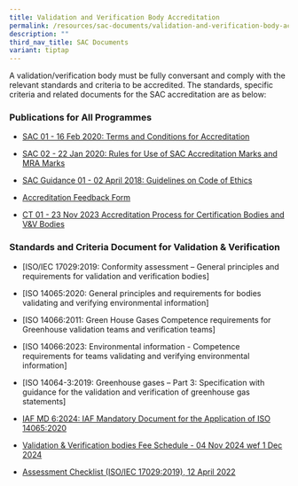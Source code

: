 ```yaml
---
title: Validation and Verification Body Accreditation
permalink: /resources/sac-documents/validation-and-verification-body-accreditation/
description: ""
third_nav_title: SAC Documents
variant: tiptap
---
```

<p>A validation/verification body must be fully conversant and comply with
the relevant standards and criteria to be accredited. The standards, specific
criteria and related documents for the SAC accreditation are as below:</p>
<h3>Publications for All Programmes</h3>
<ul>
<li>
<p><a href="/files/Documents/validation-and-verification-bodies/sac-01-16feb2020.pdf" rel="noopener noreferrer nofollow" target="_blank">SAC 01 - 16 Feb 2020: Terms and Conditions for Accreditation</a>
</p>
</li>
<li>
<p><a href="/files/Documents/validation-and-verification-bodies/sac-02-22-jan-20.pdf" rel="noopener noreferrer nofollow" target="_blank">SAC 02 - 22 Jan 2020: Rules for Use of SAC Accreditation Marks and MRA Marks</a>
</p>
</li>
<li>
<p><a href="https://go.gov.sg/ctfm02-vb-iso-iec-17029" rel="noopener nofollow" target="_blank">SAC Guidance 01 - 02 April 2018: Guidelines on Code of Ethics</a>
</p>
<p></p>
</li>
</ul>
<ul>
<li>
<p><a href="/files/Documents/SACFM10-AC-feedback-form-15-Jul-19.doc" rel="noopener noreferrer nofollow" target="_blank">Accreditation Feedback Form</a>
</p>
</li>
<li>
<p><a href="https://go.gov.sg/ct01-23112023" rel="noopener noreferrer nofollow" target="_blank">CT 01 - 23 Nov 2023 Accreditation Process for Certification Bodies and V&amp;V Bodies</a>
</p>
</li>
</ul>
<h3>Standards and Criteria Document for Validation &amp; Verification</h3>
<ul>
<li>
<p>[ISO/IEC 17029:2019: Conformity assessment – General principles and requirements
for validation and verification bodies]</p>
</li>
<li>
<p>[ISO 14065:2020: General principles and requirements for bodies validating
and verifying environmental information]</p>
</li>
<li>
<p>[ISO 14066:2011: Green House Gases Competence requirements for Greenhouse
validation teams and verification teams]</p>
</li>
<li>
<p>[ISO 14066:2023: Environmental information - Competence requirements for
teams validating and verifying environmental information]</p>
</li>
<li>
<p>[ISO 14064-3:2019: Greenhouse gases – Part 3: Specification with guidance
for the validation and verification of greenhouse gas statements]</p>
</li>
<li>
<p><a href="/files/Documents/validation-and-verification-bodies/IAF_MD_6_Issue_3_Version_2_11092024.pdf" rel="noopener noreferrer nofollow" target="_blank">IAF MD 6:2024: IAF Mandatory Document for the Application of ISO 14065:2020</a>
</p>
</li>
<li>
<p><a href="https://go.gov.sg/vb-fees-schedule-04nov2024-" rel="noopener nofollow" target="_blank">Validation &amp; Verification bodies Fee Schedule - 04 Nov 2024 wef 1 Dec 2024</a>
</p>
</li>
<li>
<p><a href="/files/Documents/validation-and-verification-bodies/CTFM02-VB-ISO-IEC-17029.docx" rel="noopener noreferrer nofollow" target="_blank">Assessment Checklist (ISO/IEC 17029:2019), 12 April 2022</a>
</p>
</li>
</ul>
<p></p>